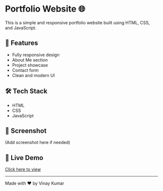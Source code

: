 # Portfolio Website 🌐

This is a simple and responsive portfolio website built using HTML, CSS, and JavaScript.

## 🚀 Features
- Fully responsive design
- About Me section
- Project showcase
- Contact form
- Clean and modern UI

## 🛠 Tech Stack
- HTML
- CSS
- JavaScript

## 📸 Screenshot
(Add screenshot here if needed)

## 🔗 Live Demo
[Click here to view](https://vinaygkp.github.io/portfolio/)

---

Made with ❤ by Vinay Kumar